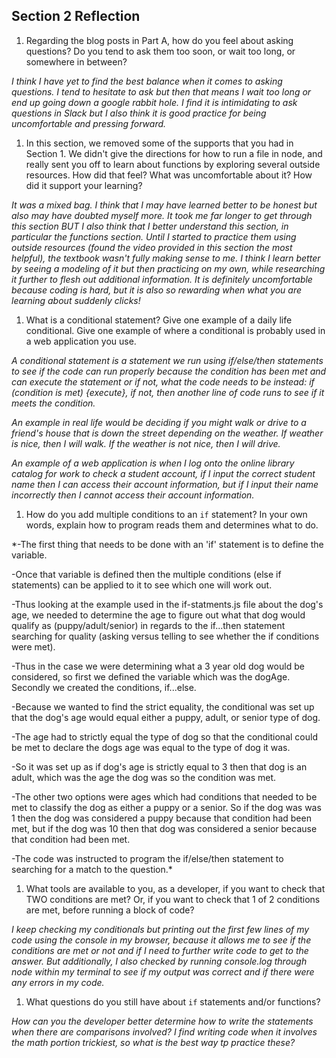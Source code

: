 ## Section 2 Reflection

1. Regarding the blog posts in Part A, how do you feel about asking questions? Do you tend to ask them too soon, or wait too long, or somewhere in between?

*I think I have yet to find the best balance when it comes to asking questions. I tend to hesitate to ask but then that means I wait too long or end up going down a google rabbit hole. I find it is intimidating to ask questions in Slack but I also think it is good practice for being uncomfortable and pressing forward.*

1. In this section, we removed some of the supports that you had in Section 1. We didn't give the directions for how to run a file in node, and really sent you off to learn about functions by exploring several outside resources. How did that feel? What was uncomfortable about it? How did it support your learning?

*It was a mixed bag. I think that I may have learned better to be honest but also may have doubted myself more. It took me far longer to get through this section BUT I also think that I better understand this section, in particular the functions section. Until I started to practice them using outside resources (found the video provided in this section the most helpful), the textbook wasn't fully making sense to me. I think I learn better by seeing a modeling of it but then practicing on my own, while researching it further to flesh out additional information. It is definitely uncomfortable because coding is hard, but it is also so rewarding when what you are learning about suddenly clicks!*

1. What is a conditional statement? Give one example of a daily life conditional. Give one example of where a conditional is probably used in a web application you use.

*A conditional statement is a statement we run using if/else/then statements to see if the code can run properly because the condition has been met and can execute the statement or if not, what the code needs to be instead: if (condition is met) {execute}, if not, then another line of code runs to see if it meets the condition.*

*An example in real life would be deciding if you might walk or drive to a friend's house that is down the street depending on the weather. If weather is nice, then I will walk. If the weather is not nice, then I will drive.*

*An example of a web application is when I log onto the online library catalog for work to check a student account, if I input the correct student name then I can access their account information, but if I input their name incorrectly then I cannot access their account information.*

1. How do you add multiple conditions to an `if` statement? In your own words, explain how to program reads them and determines what to do.

*-The first thing that needs to be done with an 'if' statement is to define the variable.

-Once that variable is defined then the multiple conditions (else if statements) can be applied to it to see which one will work out.

-Thus looking at the example  used in the if-statments.js file about the dog's age, we needed to determine the age to figure out what that dog would qualify as (puppy/adult/senior) in regards to the if...then statement searching for quality (asking versus telling to see whether the if conditions were met).

-Thus in the case we were determining what a 3 year old dog would be considered, so first we defined the variable which was the dogAge. Secondly we created the conditions, if...else.

-Because we wanted to find the strict equality, the conditional was set up that the dog's age would equal either a puppy, adult, or senior type of dog.

-The age had to strictly equal the type of dog so that the conditional could be met to declare the dogs age was equal to the type of dog it was.

-So it was set up as if dog's age is strictly equal to 3 then that dog is an adult, which was the age the dog was so the condition was met.

-The other two options were ages which had conditions that needed to be met to classify the dog as either a puppy or a senior. So if the dog was was 1 then the dog was considered a puppy because that condition had been met, but if the dog was 10 then that dog was considered a senior because that condition had been met.

-The code was instructed to program the if/else/then statement to searching for a match to the question.*

1. What tools are available to you, as a developer, if you want to check that TWO conditions are met? Or, if you want to check that 1 of 2 conditions are met, before running a block of code?

*I keep checking my conditionals but printing out the first few lines of my code using the console  in my browser, because it allows me to see if the conditions are met or not and if I need to further write code to get to the answer. But additionally, I also checked by running  console.log through node within my terminal to see if my output was correct and if there were any errors in my code.*

1. What questions do you still have about `if` statements and/or functions?

*How can you the developer better determine how to write the statements when there are comparisons involved? I find writing code when it involves the math portion trickiest, so what is the best way tp practice these?*
